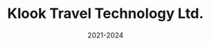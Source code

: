 ---
#preview
title: Klook Travel Technology Ltd.
image: /images/Portfolio/Klook/Klook-Cover.webp
category: Social Media Management
date: 2021-2024

#params
layout: "one"

#full details
introTitle: "Klook Travel <span class=\"mil-thin\">Technologies</span>"
fullImage: /images/Portfolio/Klook/Hero-min.webp
details:
    - label: "Client:"
      value: "Klook Travel Technology Ltd."

    - label: "Service:"
      value: "Social Media Management"

    - label: "Date:"
      value: "2021-2024"

description:
    enabled: 1
    title: "Creativity, consistency, connection!"
    content: "
      <p>We collaborated with Klook Travel Technologies to elevate their presence across digital platforms by delivering a comprehensive social media strategy. From creative design and UGC-focused content production to full-service social media and community management, we built an engaging narrative around travel experiences.</p>
      <p>Through data-driven influencer marketing campaigns, regional giveaways, and tailored content planning, we helped Klook connect with travelers on a more personal level, creating not just engagement, but a community of hundreds of thousands people.</p>
    "

gallery: 
    enabled: 1
    items:
        - image: /images/Portfolio/Klook/1-1-min.webp
          alt: "Klook Social Media Content"

        - image: /images/Portfolio/Klook/1-2-min.webp
          alt: "Klook Creative Campaign"

        - image: /images/Portfolio/Klook/1-3-min.webp
          alt: "Klook Travel Content"

        - image: /images/Portfolio/Klook/1-4-min.webp
          alt: "Klook Digital Marketing"

gallery2: 
    enabled: 1
    items:
        - image: /images/Portfolio/Klook/2-1-min.webp
          alt: "Klook Campaign Results"

        - image: /images/Portfolio/Klook/2-2-min.webp
          alt: "Klook Community Management"
---